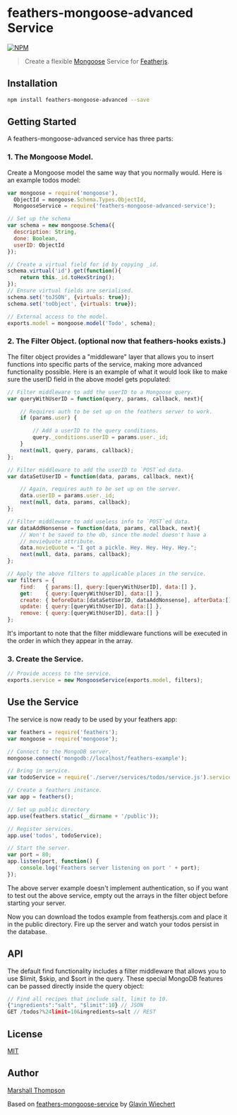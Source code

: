 feathers-mongoose-advanced Service
=========================

[![NPM](https://nodei.co/npm/feathers-mongoose-service.png?downloads=true&stars=true)](https://nodei.co/npm/feathers-mongoose-service/)


> Create a flexible [Mongoose](http://mongoosejs.com/) Service for [Featherjs](https://github.com/feathersjs).


## Installation

```bash
npm install feathers-mongoose-advanced --save
```

## Getting Started

A feathers-mongoose-advanced service has three parts:

### 1. The Mongoose Model.

Create a Mongoose model the same way that you normally would.  Here is an example todos model:

```js
var mongoose = require('mongoose'),
  ObjectId = mongoose.Schema.Types.ObjectId,
  MongooseService = require('feathers-mongoose-advanced-service');

// Set up the schema
var schema = new mongoose.Schema({
  description: String,
  done: Boolean,
  userID: ObjectId
});

// Create a virtual field for id by copying _id.
schema.virtual('id').get(function(){
    return this._id.toHexString();
});
// Ensure virtual fields are serialised.
schema.set('toJSON', {virtuals: true});
schema.set('toObject', {virtuals: true});

// External access to the model.
exports.model = mongoose.model('Todo', schema);
```

### 2. The Filter Object. (optional now that feathers-hooks exists.)

The filter object provides a "middleware" layer that allows you to insert functions into specific parts of the service, making more advanced functionality possible. Here is an example of what it would look like to make sure the userID field in the above model gets populated:

```js
// Filter middleware to add the userID to a Mongoose query.
var queryWithUserID = function(query, params, callback, next){

	// Requires auth to be set up on the feathers server to work.
	if (params.user) {

		// Add a userID to the query conditions.
		query._conditions.userID = params.user._id;
	}
	next(null, query, params, callback);
};

// Filter middleware to add the userID to `POST`ed data.
var dataSetUserID = function(data, params, callback, next){

	// Again, requires auth to be set up on the server.
	data.userID = params.user._id;
	next(null, data, params, callback);
};

// Filter middleware to add useless info to `POST`ed data.
var dataAddNonsense = function(data, params, callback, next){
	// Won't be saved to the db, since the model doesn't have a
	// movieQuote attribute.
	data.movieQuote = "I got a pickle. Hey. Hey. Hey. Hey.";
	next(null, data, params, callback);
};

// Apply the above filters to applicable places in the service.
var filters = {
	find:   { params:[], query:[queryWithUserID], data:[] },
	get:    { query:[queryWithUserID], data:[] },
	create: { beforeData:[dataSetUserID, dataAddNonsense], afterData:[] },
	update: { query:[queryWithUserID], data:[] },
	remove: { query:[queryWithUserID], data:[] }
};
```

It's important to note that the filter middleware functions will be executed in the order in which they appear in the array.

### 3. Create the Service.

```js
// Provide access to the service.
exports.service = new MongooseService(exports.model, filters);
```

## Use the Service

The service is now ready to be used by your feathers app:

```js
var feathers = require('feathers');
var mongoose = require('mongoose');

// Connect to the MongoDB server.
mongoose.connect('mongodb://localhost/feathers-example');

// Bring in service.
var todoService = require('./server/services/todos/service.js').service;

// Create a feathers instance.
var app = feathers();

// Set up public directory
app.use(feathers.static(__dirname + '/public'));

// Register services.
app.use('todos', todoService);

// Start the server.
var port = 80;
app.listen(port, function() {
	console.log('Feathers server listening on port ' + port);
});
```

The above server example doesn't implement authentication, so if you want to test out the above service, empty out the arrays in the filter object before starting your server.

Now you can download the todos example from feathersjs.com and place it in the public directory.  Fire up the server and watch your todos persist in the database.


## API

The default find functionality includes a filter middleware that allows you to use $limit, $skip, and $sort in the query.  These special MongoDB features can be passed directly inside the query object:

```js
// Find all recipes that include salt, limit to 10.
{"ingredients":"salt", "$limit":10} // JSON
GET /todos?%24limit=10&ingredients=salt // REST
```

## License

[MIT](LICENSE)

## Author

[Marshall Thompson](https://github.com/Glavin001)

Based on [feathers-mongoose-service](https://github.com/feathersjs/feathers-mongoose-service) by [Glavin Wiechert](https://github.com/Glavin001)